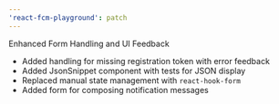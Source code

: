 ```yaml
---
'react-fcm-playground': patch
---
```


Enhanced Form Handling and UI Feedback

- Added handling for missing registration token with error feedback
- Added JsonSnippet component with tests for JSON display
- Replaced manual state management with `react-hook-form`
- Added form for composing notification messages
